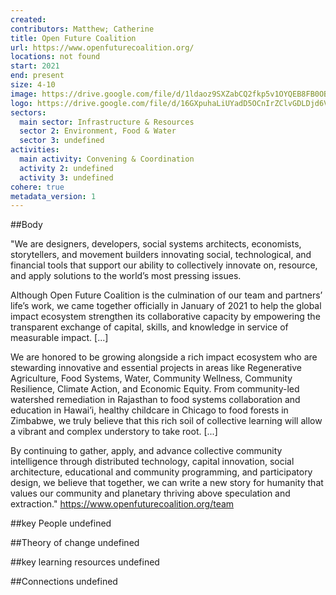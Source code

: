 ```yaml
---
created:
contributors: Matthew; Catherine
title: Open Future Coalition
url: https://www.openfuturecoalition.org/ 
locations: not found
start: 2021
end: present
size: 4-10
image: https://drive.google.com/file/d/1ldaoz9SXZabCQ2fkp5v1OYQEB8FB0OB0/view?usp=drive_link
logo: https://drive.google.com/file/d/16GXpuhaLiUYadD5OCnIrZClvGDLDjd6V/view?usp=drive_link
sectors:
  main sector: Infrastructure & Resources
  sector 2: Environment, Food & Water
  sector 3: undefined
activities: 
  main activity: Convening & Coordination
  activity 2: undefined
  activity 3: undefined
cohere: true
metadata_version: 1
---
```



##Body

"We are designers, developers, social systems architects, economists, storytellers, and movement builders innovating social, technological, and financial tools that support our ability to collectively innovate on, resource, and apply solutions to the world’s most pressing issues. 

Although Open Future Coalition is the culmination of our team and partners’ life’s work, we came together officially in January of 2021 to help the global impact ecosystem strengthen its collaborative capacity by empowering the transparent exchange of capital, skills, and knowledge in service of measurable impact.  [...]

We are honored to be growing alongside a rich impact ecosystem who are stewarding innovative and essential projects in areas like Regenerative Agriculture, Food Systems, Water, Community Wellness, Community Resilience, Climate Action, and Economic Equity. From community-led watershed remediation in Rajasthan to food systems collaboration and education in Hawai’i, healthy childcare in Chicago to food forests in Zimbabwe, we truly believe that this rich soil of collective learning will allow a vibrant and complex understory to take root. [...]

By continuing to gather, apply, and advance collective community intelligence through distributed technology, capital innovation, social architecture, educational and community programming, and participatory design, we believe that together, we can write a new story for humanity that values our community and planetary thriving above speculation and extraction."
https://www.openfuturecoalition.org/team 


##key People
undefined

##Theory of change
undefined

##key learning resources
undefined

##Connections
undefined

